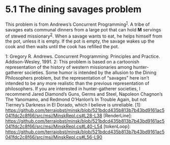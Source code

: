 # 5.1 The dining savages problem

This problem is from Andrews’s Concurrent Programming<sup>[1](#1)</sup>.
A tribe of savages eats communal dinners from a large pot that can hold **M** servings of stewed missionary<sup>[2](#2)</sup>. When a savage wants to eat, he helps himself from the pot, unless it is empty. If the pot is empty, the savage wakes up the cook and then waits until the cook has refilled the pot.


<a name="1">1</a>: Gregory R. Andrews. Concurrent Programming: Principles and Practice. Addison-Wesley, 1991.
<a name="2">2</a>: This problem is based on a cartoonish representation of the history of western missionaries among hunter-gatherer societies. Some humor is intended by the allusion to the Dining Philosophers problem, but the representation of “savages” here isn’t intended to be any more realistic than the previous representation of philosophers. If you are interested in hunter-gatherer societies, I recommend Jared Diamond’s Guns, Germs and Steel, Napoleon Chagnon’s The Yanomamo, and Redmond O’Hanlon’s In Trouble Again, but not Tierney’s Darkness in El Dorado, which I believe is unreliable.
[1]: https://github.com/terrajobst/minsk/blob/521bdcd435b813b7b43bd9161ac5041fdc2c8f66/src/msi/MinskRepl.cs#L28-L38
[RenderLine]: https://github.com/terrajobst/minsk/blob/521bdcd435b813b7b43bd9161ac5041fdc2c8f66/src/msi/MinskRepl.cs#L40-L54
[tokenLoop]: https://github.com/terrajobst/minsk/blob/521bdcd435b813b7b43bd9161ac5041fdc2c8f66/src/msi/MinskRepl.cs#L56-L90

